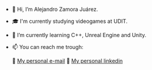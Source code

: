 - 👋 Hi, I’m Alejandro Zamora Juárez.
- :mortar_board:  I'm currently studying videogames at UDIT.
- 🌱 I’m currently learning C++, Unreal Engine and Unity.
- 📫 You can reach me trough:

  :e-mail: [My personal e-mail](alezamoraju@gmail.com)
  :briefcase:
 [My personal linkedin]([https://www.linkedin.com/in/alejandro-zamora-b05690216/](https://www.linkedin.com/in/alejandro-z-9a93a72b0/))

<!---
AleZamoraJu/AleZamoraJu is a ✨ special ✨ repository because its `README.md` (this file) appears on your GitHub profile.
You can click the Preview link to take a look at your changes.
--->
